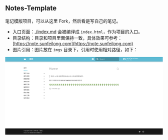 ## Notes-Template

笔记模版项目，可以从这里 Fork，然后看是写自己的笔记。

* 入口页面：[./index.md](./index.md) 会被编译成 `index.html`，作为项目的入口。
* 目录结构：目录和项目里面保持一致，具体效果可参考： [https://note.sunfeilong.com](https://note.sunfeilong.com)
* 图片引用：图片放在 `imgs` 目录下，引用时使用相对路径，如下：

![效果](./imgs/note.png)